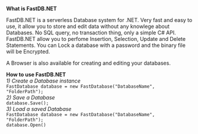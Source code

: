 **What is FastDB.NET**

FastDB.NET is a serverless Database system for .NET.
Very fast and easy to use, it allow you to store and edit data without any knowlege about Databases.
No SQL query, no transaction thing, only a simple C# API.
FastDB.NET allow you to perfome Insertion, Selection, Update and Delete Statements.
You can Lock a database with a password and the binary file will be Encrypted.

A Browser is also available for creating and editing your databases.

**How to use FastDB.NET**<br/>
    *1) Create a Database instance*<br/>
 `FastDatabase database = new FastDatabase("DatabaseName", "FolderPath");`<br/>
    *2) Save a Database*<br/>
 `database.Save();`<br/>
    *3) Load a saved Database*<br/>
 `FastDatabase database = new FastDatabase("DatabaseName", "FolderPath");`<br/>
 `database.Open()`<br/>
